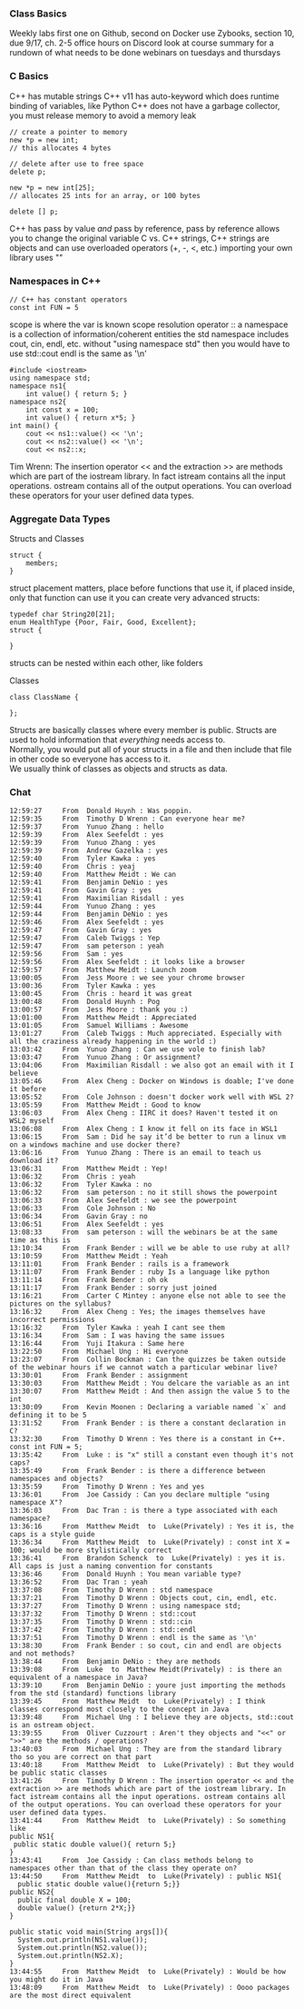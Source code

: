 ### Class Basics
Weekly labs
first one on Github, second on Docker
use Zybooks, section 10, due 9/17, ch. 2-5
office hours on Discord
look at course summary for a rundown of what needs to be done
webinars on tuesdays and thursdays

### C Basics
C++ has mutable strings
C++ v11 has auto-keyword which does runtime binding of variables, like Python
C++ does not have a garbage collector, you must release memory to avoid a memory leak
```
// create a pointer to memory
new *p = new int;
// this allocates 4 bytes

// delete after use to free space
delete p;

new *p = new int[25];
// allocates 25 ints for an array, or 100 bytes

delete [] p;
```
C++ has pass by value *and* pass by reference, pass by reference allows you to change the original variable
C vs. C++ strings, C++ strings are objects and can use overloaded operators (+, -, <, etc.)
importing your own library uses ""

### Namespaces in C++
```
// C++ has constant operators
const int FUN = 5
```  
  
scope is where the var is known
scope resolution operator ::
a namespace is a collection of information/coherent entities
the std namespace includes cout, cin, endl, etc.
without "using namespace std" then you would have to use std::cout
endl is the same as '\n'
```
#include <iostream>
using namespace std;
namespace ns1{
	int value() { return 5; }
namespace ns2{
	int const x = 100;
	int value() { return x*5; }
int main() {
	cout << ns1::value() << '\n';
	cout << ns2::value() << '\n';
	cout << ns2::x;
```
Tim Wrenn: The insertion operator << and the extraction >> are methods which are part of the iostream library. In fact istream contains all the input operations. ostream contains all of the output operations. You can overload these operators for your user defined data types.

### Aggregate Data Types
Structs and Classes
```
struct {
	members;
}
```
struct placement matters, place before functions that use it, if placed inside, only that function can use it
you can create very advanced structs:
```
typedef char String20[21];
enum HealthType {Poor, Fair, Good, Excellent};
struct {

}
```
structs can be nested within each other, like folders

Classes
```
class ClassName {
	
};
```
Structs are basically classes where every member is public. Structs are used to hold information that *everything* needs access to.  
Normally, you would put all of your structs in a file and then include that file in other code so everyone has access to it.  
We usually think of classes as objects and structs as data.  

### Chat
```
12:59:27	 From  Donald Huynh : Was poppin.
12:59:35	 From  Timothy D Wrenn : Can everyone hear me?
12:59:37	 From  Yunuo Zhang : hello
12:59:39	 From  Alex Seefeldt : yes
12:59:39	 From  Yunuo Zhang : yes
12:59:39	 From  Andrew Gazelka : yes
12:59:40	 From  Tyler Kawka : yes
12:59:40	 From  Chris : yeaj
12:59:40	 From  Matthew Meidt : We can
12:59:41	 From  Benjamin DeNio : yes
12:59:41	 From  Gavin Gray : yes
12:59:41	 From  Maximilian Risdall : yes
12:59:44	 From  Yunuo Zhang : yes
12:59:44	 From  Benjamin DeNio : yes
12:59:46	 From  Alex Seefeldt : yes
12:59:47	 From  Gavin Gray : yes
12:59:47	 From  Caleb Twiggs : Yep
12:59:47	 From  sam peterson : yeah
12:59:56	 From  Sam : yes
12:59:56	 From  Alex Seefeldt : it looks like a browser
12:59:57	 From  Matthew Meidt : Launch zoom
13:00:05	 From  Jess Moore : we see your chrome browser
13:00:36	 From  Tyler Kawka : yes
13:00:45	 From  Chris : heard it was great
13:00:48	 From  Donald Huynh : Pog
13:00:57	 From  Jess Moore : thank you :)
13:01:00	 From  Matthew Meidt : Appreciated 
13:01:05	 From  Samuel Williams : Awesome
13:01:27	 From  Caleb Twiggs : Much appreciated. Especially with all the craziness already happening in the world :)
13:03:42	 From  Yunuo Zhang : Can we use vole to finish lab?
13:03:47	 From  Yunuo Zhang : Or assignment?
13:04:06	 From  Maximilian Risdall : we also got an email with it I believe
13:05:46	 From  Alex Cheng : Docker on Windows is doable; I've done it before
13:05:52	 From  Cole Johnson : doesn't docker work well with WSL 2?
13:05:59	 From  Matthew Meidt : Good to know
13:06:03	 From  Alex Cheng : IIRC it does? Haven't tested it on WSL2 myself
13:06:08	 From  Alex Cheng : I know it fell on its face in WSL1
13:06:15	 From  Sam : Did he say it’d be better to run a linux vm on a windows machine and use docker there?
13:06:16	 From  Yunuo Zhang : There is an email to teach us download it?
13:06:31	 From  Matthew Meidt : Yep!
13:06:32	 From  Chris : yeah
13:06:32	 From  Tyler Kawka : no
13:06:32	 From  sam peterson : no it still shows the powerpoint
13:06:33	 From  Alex Seefeldt : we see the powerpoint
13:06:33	 From  Cole Johnson : No
13:06:34	 From  Gavin Gray : no
13:06:51	 From  Alex Seefeldt : yes
13:08:33	 From  sam peterson : will the webinars be at the same time as this is
13:10:34	 From  Frank Bender : will we be able to use ruby at all?
13:10:59	 From  Matthew Meidt : Yeah
13:11:01	 From  Frank Bender : rails is a framework
13:11:07	 From  Frank Bender : ruby Is a language like python
13:11:14	 From  Frank Bender : oh ok
13:11:17	 From  Frank Bender : sorry just joined
13:16:21	 From  Carter C Mintey : anyone else not able to see the pictures on the syllabus?
13:16:32	 From  Alex Cheng : Yes; the images themselves have incorrect permissions
13:16:32	 From  Tyler Kawka : yeah I cant see them
13:16:34	 From  Sam : I was having the same issues
13:16:44	 From  Yuji Itakura : Same here
13:22:50	 From  Michael Ung : Hi everyone
13:23:07	 From  Collin Bockman : Can the quizzes be taken outside of the webinar hours if we cannot watch a particular webinar live?
13:30:01	 From  Frank Bender : assignment
13:30:03	 From  Matthew Meidt : You delcare the variable as an int
13:30:07	 From  Matthew Meidt : And then assign the value 5 to the int
13:30:09	 From  Kevin Moonen : Declaring a variable named `x` and defining it to be 5
13:31:52	 From  Frank Bender : is there a constant declaration in C?
13:32:30	 From  Timothy D Wrenn : Yes there is a constant in C++. const int FUN = 5;
13:35:42	 From  Luke : is "x" still a constant even though it's not caps?
13:35:49	 From  Frank Bender : is there a difference between namespaces and objects?
13:35:59	 From  Timothy D Wrenn : Yes and yes
13:36:01	 From  Joe Cassidy : Can you declare multiple "using namespace X"?
13:36:03	 From  Dac Tran : is there a type associated with each namespace?
13:36:16	 From  Matthew Meidt  to  Luke(Privately) : Yes it is, the caps is a style guide
13:36:34	 From  Matthew Meidt  to  Luke(Privately) : const int X = 100; would be more stylistically correct
13:36:41	 From  Brandon Schenck  to  Luke(Privately) : yes it is. All caps is just a naming convention for constants
13:36:46	 From  Donald Huynh : You mean variable type?
13:36:52	 From  Dac Tran : yeah
13:37:08	 From  Timothy D Wrenn : std namespace
13:37:21	 From  Timothy D Wrenn : Objects cout, cin, endl, etc.
13:37:27	 From  Timothy D Wrenn : using namespace std;
13:37:32	 From  Timothy D Wrenn : std::cout
13:37:35	 From  Timothy D Wrenn : std::cin
13:37:42	 From  Timothy D Wrenn : std::endl
13:37:51	 From  Timothy D Wrenn : endl is the same as '\n'
13:38:30	 From  Frank Bender : so cout, cin and endl are objects and not methods?
13:38:44	 From  Benjamin DeNio : they are methods 
13:39:08	 From  Luke  to  Matthew Meidt(Privately) : is there an equivalent of a namespace in Java?
13:39:10	 From  Benjamin DeNio : youre just importing the methods from the std (standard) functions library
13:39:45	 From  Matthew Meidt  to  Luke(Privately) : I think classes correspond most closely to the concept in Java
13:39:48	 From  Michael Ung : I believe they are objects, std::cout is an ostream object.
13:39:55	 From  Oliver Cuzzourt : Aren't they objects and "<<" or ">>" are the methods / operations?
13:40:03	 From  Michael Ung : They are from the standard library tho so you are correct on that part
13:40:18	 From  Matthew Meidt  to  Luke(Privately) : But they would be public static classes
13:41:26	 From  Timothy D Wrenn : The insertion operator << and the extraction >> are methods which are part of the iostream library. In fact istream contains all the input operations. ostream contains all of the output operations. You can overload these operators for your user defined data types.
13:41:44	 From  Matthew Meidt  to  Luke(Privately) : So something like 
public NS1{
 public static double value(){ return 5;}
}
13:43:41	 From  Joe Cassidy : Can class methods belong to namespaces other than that of the class they operate on?
13:44:50	 From  Matthew Meidt  to  Luke(Privately) : public NS1{
  public static double value(){return 5;}}
public NS2{
  public final double X = 100;
  double value() {return 2*X;}}
}

public static void main(String args[]){
  System.out.println(NS1.value());
  System.out.println(NS2.value());
  System.out.println(NS2.X);
}
13:44:55	 From  Matthew Meidt  to  Luke(Privately) : Would be how you might do it in Java
13:48:09	 From  Matthew Meidt  to  Luke(Privately) : Oooo packages are the most direct equivalent

```
